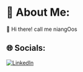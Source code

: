 # 💫 About Me:
🔭 Hi there! call me niangOos


## 🌐 Socials:
[![LinkedIn](https://img.shields.io/badge/LinkedIn-%230077B5.svg?logo=linkedin&logoColor=white)](https://linkedin.com/in/https://www.linkedin.com/in/magatteniang0601/) 



<!---
NiangOos/NiangOos is a ✨ special ✨ repository because its `README.md` (this file) appears on your GitHub profile.
You can click the Preview link to take a look at your changes.
--->
